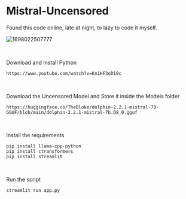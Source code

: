 # Mistral-Uncensored
Found this code online, late at night, to lazy to code it myself.

![1698022507777](https://github.com/WhiteH4T-Dev/Mistral-Uncensored/assets/83751620/e90c93e2-b34f-4679-9fb4-0c49fe117bf2)

<br>

Download and Install Python 
```
https://www.youtube.com/watch?v=Kn1HF3oD19c
```

<br>

Download the Uncensored Model and Store it inside the Models folder
```
https://huggingface.co/TheBloke/dolphin-2.2.1-mistral-7B-GGUF/blob/main/dolphin-2.2.1-mistral-7b.Q8_0.gguf
```

<br>

Install the requirements
```
pip install llama-cpp-python
pip install ctransformers
pip install streamlit
```

<br>

Run the script
```
streamlit run app.py
```
